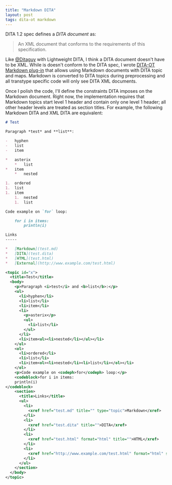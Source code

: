```yaml
---
title: "Markdown DITA"
layout: post
tags: dita-ot markdown
---
```

DITA 1.2 spec defines a *DITA document* as:

> An XML document that conforms to the requirements of this specification.

Like [@Ditaguy](https://twitter.com/Ditaguy) with Lightweight DITA, I think a DITA document doesn't have to be XML. While is doesn't conform to the DITA spec, I wrote [DITA-OT Markdown plug-in](https://github.com/jelovirt/dita-ot-markdown) that allows using Markdown documents with DITA topic and maps. Markdown is converted to DITA topics during preprocessing and all transtype specific code will only see DITA XML documents.

Once I polish the code, I'll define the constraints DITA imposes on the Markdown document. Right now, the implementation requires that Markdown topics start level 1 header and contain only one level 1 header; all other header levels are treated as section titles. For example, the following Markdown DITA and XML DITA are equivalent:

```markdown
# Test

Paragraph *test* and **list**:

-   hyphen
-   list
-   item

*   asterix
    *   list
*   item
    *   nested

1.  ordered
1.  list
1.  item
    1.  nested
    1.  list

Code example on `for` loop:

    for i in items:
        println(i)

Links
-----

*   [Markdown](test.md)
*   [DITA](test.dita)
*   [HTML](test.html)
*   [External](http://www.example.com/test.html)
```

```xml
<topic id="x">
  <title>Test</title>
  <body>
    <p>Paragraph <i>test</i> and <b>list</b>:</p>
    <ul>
      <li>hyphen</li>
      <li>list</li>
      <li>item</li>
      <li>
        <p>asterix</p>
        <ul>
          <li>list</li>
        </ul>
      </li>
      <li>item<ul><li>nested</li></ul></li>
    </ul>
    <ol>
      <li>ordered</li>
      <li>list</li>
      <li>item<ol><li>nested</li><li>list</li></ol></li>
    </ol>
    <p>Code example on <codeph>for</codeph> loop:</p>
    <codeblock>for i in items:
    println(i)
</codeblock>
    <section>
      <title>Links</title>
      <ul>
        <li>
          <xref href="test.md" title="" type="topic">Markdown</xref>
        </li>
        <li>
          <xref href="test.dita" title="">DITA</xref>
        </li>
        <li>
          <xref href="test.html" format="html" title="">HTML</xref>
        </li>
        <li>
          <xref href="http://www.example.com/test.html" format="html" scope="external" title="">External</xref>
        </li>
      </ul>
    </section>
  </body>
</topic>
```

